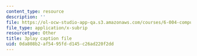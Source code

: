 ```yaml
---
content_type: resource
description: ''
file: https://ol-ocw-studio-app-qa.s3.amazonaws.com/courses/6-004-computation-structures-spring-2017/0da808b2af5495fdd145c26ad220f2dd_VdRC2raV8fA.srt
file_type: application/x-subrip
resourcetype: Other
title: 3play caption file
uid: 0da808b2-af54-95fd-d145-c26ad220f2dd
---
```

